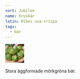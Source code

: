 ```yaml
---
sort: Jubilee
name: Krusbär
latin: Ribes uva-crispa
tags:
  - bär
---
```


<img src="/img/ribes-uva-crispa-jubilee.jpg" width="60" data-srcset="1x, 1.5x, 2x" alt="Ribes uva-crispa Jubilee" data-attribution="https://deaflora.de">

Stora äggformade mörkgröna bär.
